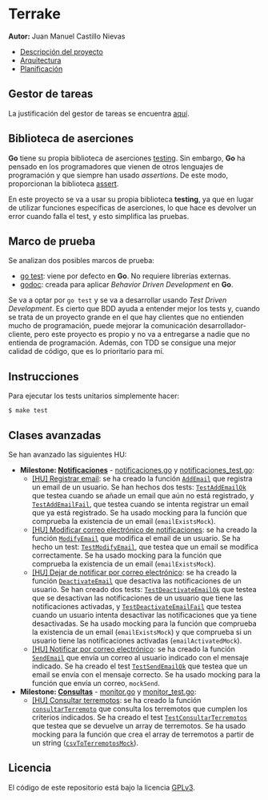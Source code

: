 # Terrake

**Autor:** Juan Manuel Castillo Nievas

* [Descripción del proyecto](https://github.com/Jumacasni/Terrake/blob/main/docs/descripcion_proyecto.md)
* [Arquitectura](https://github.com/Jumacasni/Terrake/blob/main/docs/arquitectura.md)
* [Planificación](https://github.com/Jumacasni/Terrake/blob/main/docs/planificacion.md)

## Gestor de tareas

La justificación del gestor de tareas se encuentra [aquí](https://github.com/Jumacasni/Terrake/blob/main/docs/gestion_tareas.md).

## Biblioteca de aserciones

**Go** tiene su propia biblioteca de aserciones [testing](https://golang.org/pkg/testing/). Sin embargo, **Go** ha pensado en los programadores que vienen de otros lenguajes de programación y que siempre han usado *assertions*. De este modo, proporcionan la biblioteca [assert](https://godoc.org/github.com/stretchr/testify/assert).

En este proyecto se va a usar su propia biblioteca **testing**, ya que en lugar de utilizar funciones específicas de aserciones, lo que hace es devolver un error cuando falla el test, y esto simplifica las pruebas.

## Marco de prueba

Se analizan dos posibles marcos de prueba:
* [go test](https://golang.org/pkg/testing/): viene por defecto en **Go**. No requiere librerías externas.
* [godoc](https://github.com/cucumber/godog): creada para aplicar *Behavior Driven Development* en **Go**.

Se va a optar por ```go test``` y se va a desarrollar usando *Test Driven Development*. Es cierto que BDD ayuda a entender mejor los tests y, cuando se trata de un proyecto grande en el que hay clientes que no entienden mucho de programación, puede mejorar la comunicación desarrollador-cliente, pero este proyecto es propio y no va a entregarse a nadie que no entienda de programación. Además, con TDD se consigue una mejor calidad de código, que es lo prioritario para mí.

## Instrucciones

Para ejecutar los tests unitarios simplemente hacer:
```shell
$ make test
```

## Clases avanzadas

Se han avanzado las siguientes HU:
* **Milestone: [Notificaciones](https://github.com/Jumacasni/Terrake/milestone/6)** - [notificaciones.go](https://github.com/Jumacasni/Terrake/blob/main/src/notificaciones/notificaciones.go) y [notificaciones_test.go](https://github.com/Jumacasni/Terrake/blob/main/src/notificaciones/notificaciones_test.go):
  * [[HU] Registrar email](https://github.com/Jumacasni/Terrake/issues/71): se ha creado la función [``AddEmail``](https://github.com/Jumacasni/Terrake/blob/9cda240270382e4a0157332ea6261b7af7be60b8/src/notificaciones/notificaciones.go#L53) que registra un email de un usuario. Se han hechos dos tests: [``TestAddEmailOk``](https://github.com/Jumacasni/Terrake/blob/9cda240270382e4a0157332ea6261b7af7be60b8/src/notificaciones/notificaciones_test.go#L36) que testea cuando se añade un email que aún no está registrado, y [``TestAddEmailFail``](https://github.com/Jumacasni/Terrake/blob/9cda240270382e4a0157332ea6261b7af7be60b8/src/notificaciones/notificaciones_test.go#L64), que testea cuando se intenta registrar un email que ya está registrado. Se ha usado mocking para la función que comprueba la existencia de un email (``emailExistsMock``).
  * [[HU] Modificar correo electrónico de notificaciones](https://github.com/Jumacasni/Terrake/issues/72): se ha creado la función [``ModifyEmail``](https://github.com/Jumacasni/Terrake/blob/9cda240270382e4a0157332ea6261b7af7be60b8/src/notificaciones/notificaciones.go#L66) que modifica el email de un usuario. Se ha hecho un test: [``TestModifyEmail``](https://github.com/Jumacasni/Terrake/blob/9cda240270382e4a0157332ea6261b7af7be60b8/src/notificaciones/notificaciones_test.go#L86), que testea que un email se modifica correctamente. Se ha usado mocking para la función que comprueba la existencia de un email (``emailExistsMock``).
  * [[HU] Dejar de notificar por correo electrónico](https://github.com/Jumacasni/Terrake/issues/73): se ha creado la función [``DeactivateEmail``](https://github.com/Jumacasni/Terrake/blob/9cda240270382e4a0157332ea6261b7af7be60b8/src/notificaciones/notificaciones.go#L87) que desactiva las notificaciones de un usuario. Se han creado dos tests: [``TestDeactivateEmailOk``](https://github.com/Jumacasni/Terrake/blob/9cda240270382e4a0157332ea6261b7af7be60b8/src/notificaciones/notificaciones_test.go#L140) que testea que se desactivan las notificaciones de un usuario que tiene las notificaciones activadas, y [``TestDeactivateEmailFail``](https://github.com/Jumacasni/Terrake/blob/9cda240270382e4a0157332ea6261b7af7be60b8/src/notificaciones/notificaciones_test.go#L174) que testea cuando un usuario intenta desactivar las notificaciones que ya tiene desactivadas. Se ha usado mocking para la función que comprueba la existencia de un email (``emailExistsMock``) y que comprueba si un usuario tiene las notificaciones activadas (``emailActivatedMock``).
  * [[HU] Notificar por correo electrónico](https://github.com/Jumacasni/Terrake/issues/84): se ha creado la función [``SendEmail``](https://github.com/Jumacasni/Terrake/blob/9cda240270382e4a0157332ea6261b7af7be60b8/src/notificaciones/notificaciones.go#L131) que envía un correo al usuario indicado con el mensaje indicado. Se ha creado el test [``TestSendEmailOk``](https://github.com/Jumacasni/Terrake/blob/9cda240270382e4a0157332ea6261b7af7be60b8/src/notificaciones/notificaciones_test.go#L225) que testea que un email se envía con el mensaje correcto. Se ha usado mocking para la función que envía un correo, ``mockSend``.
* **Milestone: [Consultas](https://github.com/Jumacasni/Terrake/milestone/7)** - [monitor.go](https://github.com/Jumacasni/Terrake/blob/main/src/monitor/monitor.go) y [monitor_test.go](https://github.com/Jumacasni/Terrake/blob/main/src/monitor/monitor_test.go):
  * [[HU] Consultar terremotos](https://github.com/Jumacasni/Terrake/issues/70): se ha creado la función [``consultarTerremoto``](https://github.com/Jumacasni/Terrake/blob/9cda240270382e4a0157332ea6261b7af7be60b8/src/monitor/monitor.go#L31) que consulta los terremotos que cumplen los criterios indicados. Se ha creado el test [``TestConsultarTerremotos``](https://github.com/Jumacasni/Terrake/blob/9cda240270382e4a0157332ea6261b7af7be60b8/src/monitor/monitor_test.go#L27) que testea que se devuelve un array de terremotos. Se ha usado mocking para la función que crea el array de terremotos a partir de un string ([``csvToTerremotosMock``](https://github.com/Jumacasni/Terrake/blob/9cda240270382e4a0157332ea6261b7af7be60b8/src/monitor/monitor_test.go#L27)).

## Licencia

El código de este repositorio está bajo la licencia [GPLv3](./LICENSE).
